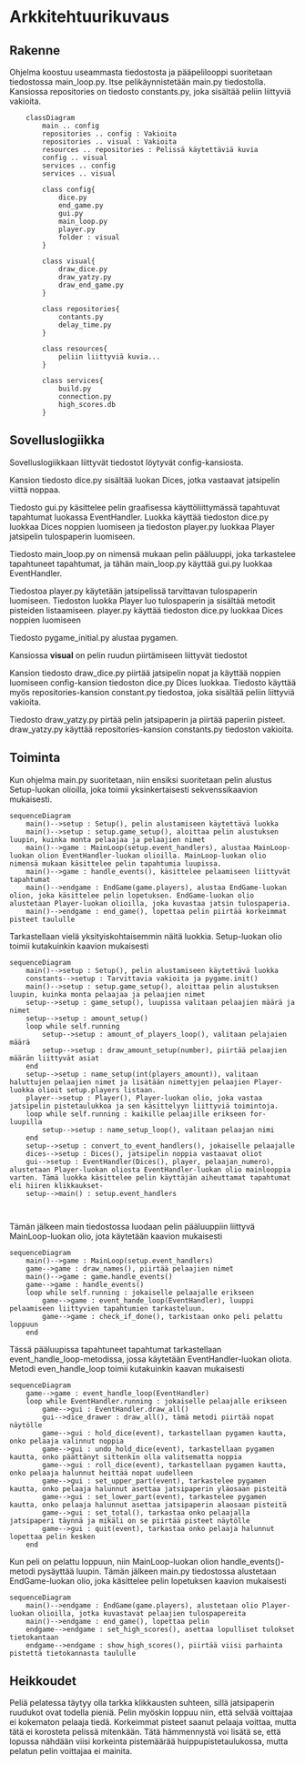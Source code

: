 # Arkkitehtuurikuvaus


## Rakenne
Ohjelma koostuu useammasta tiedostosta ja pääpelilooppi suoritetaan tiedostossa main_loop.py. Itse pelikäynnistetään main.py tiedostolla. Kansiossa repositories on tiedosto constants.py, joka sisältää peliin liittyviä vakioita.

```mermaid
    classDiagram
        main .. config
        repositories .. config : Vakioita
        repositories .. visual : Vakioita
        resources .. repositories : Pelissä käytettäviä kuvia
        config .. visual
        services .. config
        services .. visual

        class config{
            dice.py
            end_game.py
            gui.py
            main_loop.py
            player.py
            folder : visual
        }

        class visual{
            draw_dice.py
            draw_yatzy.py
            draw_end_game.py
        }

        class repositories{
            contants.py
            delay_time.py
        }

        class resources{
            peliin liittyviä kuvia...
        }
        
        class services{
            build.py
            connection.py
            high_scores.db
        }

```

## Sovelluslogiikka

Sovelluslogiikkaan liittyvät tiedostot löytyvät config-kansiosta. 

Kansion tiedosto dice.py sisältää luokan Dices, jotka vastaavat jatsipelin viittä noppaa.

Tiedosto gui.py käsittelee pelin graafisessa käyttöliittymässä tapahtuvat tapahtumat luokassa EventHandler. Luokka käyttää tiedoston dice.py luokkaa Dices noppien luomiseen ja tiedoston player.py luokkaa Player jatsipelin tulospaperin luomiseen.

Tiedosto main_loop.py on nimensä mukaan pelin pääluuppi, joka tarkastelee tapahtuneet tapahtumat, ja tähän main_loop.py käyttää gui.py luokkaa EventHandler.

Tiedostoa player.py käytetään jatsipelissä tarvittavan tulospaperin luomiseen. Tiedoston luokka Player luo tulospaperin ja sisältää metodit pisteiden listaamiseen. player.py käyttää tiedoston dice.py luokkaa Dices noppien luomiseen

Tiedosto pygame_initial.py alustaa pygamen.

Kansiossa **visual** on pelin ruudun piirtämiseen liittyvät tiedostot

Kansion tiedosto draw_dice.py piirtää jatsipelin nopat ja käyttää noppien luomiseen config-kansion tiedoston dice.py Dices luokkaa. Tiedosto käyttää myös repositories-kansion constant.py tiedostoa, joka sisältää peliin liittyviä vakioita. 

Tiedosto draw_yatzy.py pirtää pelin jatsipaperin ja piirtää paperiin pisteet. draw_yatzy.py käyttää repositories-kansion constants.py tiedoston vakioita.



## Toiminta

Kun ohjelma main.py suoritetaan, niin ensiksi suoritetaan pelin alustus Setup-luokan olioilla, joka toimii yksinkertaisesti sekvenssikaavion mukaisesti.

```mermaid
sequenceDiagram
    main()-->setup : Setup(), pelin alustamiseen käytettävä luokka
    main()-->setup : setup.game_setup(), aloittaa pelin alustuksen luupin, kuinka monta pelaajaa ja pelaajien nimet 
    main()-->game : MainLoop(setup.event_handlers), alustaa MainLoop-luokan olion EventHandler-luokan olioilla. MainLoop-luokan olio nimensä mukaan käsittelee pelin tapahtumia luupissa.
    main()-->game : handle_events(), käsittelee pelaamiseen liittyvät tapahtumat
    main()-->endgame : EndGame(game.players), alustaa EndGame-luokan olion, joka käsittelee pelin lopetuksen. EndGame-luokan olio alustetaan Player-luokan olioilla, joka kuvastaa jatsin tulospaperia.
    main()-->endgame : end_game(), lopettaa pelin piirtää korkeimmat pisteet taululle 
```

Tarkastellaan vielä yksityiskohtaisemmin näitä luokkia. Setup-luokan olio toimii kutakuinkin kaavion mukaisesti

```mermaid
sequenceDiagram
    main()-->setup : Setup(), pelin alustamiseen käytettävä luokka
    constants-->setup : Tarvittavia vakioita ja pygame.init()
    main()-->setup : setup.game_setup(), aloittaa pelin alustuksen luupin, kuinka monta pelaajaa ja pelaajien nimet 
    setup-->setup : game_setup(), luupissa valitaan pelaajien määrä ja nimet
    setup-->setup : amount_setup()
    loop while self.running
        setup-->setup : amount_of_players_loop(), valitaan pelajaien määrä
        setup-->setup : draw_amount_setup(number), piirtää pelaajien määrän liittyvät asiat 
    end 
    setup-->setup : name_setup(int(players_amount)), valitaan haluttujen pelaajien nimet ja lisätään nimettyjen pelaajien Player-luokka olioit setup.players listaan.
    player-->setup : Player(), Player-luokan olio, joka vastaa jatsipelin pistetaulukkoa ja sen käsittelyyn liittyviä toimintoja.
    loop while self.running : kaikille pelaajille erikseen for-luupilla
        setup-->setup : name_setup_loop(), valitaan pelaajan nimi 
    end
    setup-->setup : convert_to_event_handlers(), jokaiselle pelaajalle
    dices-->setup : Dices(), jatsipelin noppia vastaavat oliot
    gui-->setup : EventHandler(Dices(), player, pelaajan_numero), alustetaan Player-luokan oliosta EventHandler-luokan olio mainlooppia varten. Tämä luokka käsittelee pelin käyttäjän aiheuttamat tapahtumat eli hiiren klikkaukset-
    setup-->main() : setup.event_handlers
    
    
```
Tämän jälkeen main tiedostossa luodaan pelin pääluuppiin liittyvä MainLoop-luokan olio, jota käytetään kaavion mukaisesti

```mermaid
sequenceDiagram
    main()-->game : MainLoop(setup.event_handlers)
    game-->game : draw_names(), piirtää pelaajien nimet
    main()-->game : game.handle_events()
    game-->game : handle_events()
    loop while self.running : jokaiselle pelaajalle erikseen
        game-->game : event_hande_loop(EventHandler), luuppi pelaamiseen liittyvien tapahtumien tarkasteluun.
        game-->game : check_if_done(), tarkistaan onko peli pelattu loppuun
    end
```

Tässä pääluupissa tapahtuneet tapahtumat tarkastellaan event_handle_loop-metodissa, jossa käytetään EventHandler-luokan oliota. Metodi even_handle_loop toimii kutakuinkin kaavan mukaisesti

```mermaid
sequenceDiagram
    game-->game : event_handle_loop(EventHandler)
    loop while EventHandler.running : jokaiselle pelaajalle erikseen
        game-->gui : EventHandler.draw_all() 
        gui-->dice_drawer : draw_all(), tämä metodi piirtää nopat näytölle
        game-->gui : hold_dice(event), tarkastellaan pygamen kautta, onko pelaaja valinnut noppia
        game-->gui : undo_hold_dice(event), tarkastellaan pygamen kautta, onko päättänyt sittenkin olla valitsematta noppia
        game-->gui : roll_dice(event), tarkastellaan pygamen kautta, onko pelaaja halunnut heittää nopat uudelleen
        game-->gui : set_upper_part(event), tarkastelee pygamen kautta, onko pelaaja halunnut asettaa jatsipaperin yläosaan pisteitä
        game-->gui : set_lower_part(event), tarkastelee pygamen kautta, onko pelaaja halunnut asettaa jatsipaperin alaosaan pisteitä
        game-->gui : set_total(), tarkastaa onko pelaajalla jatsipaperi täynnä ja mikäli on se piirtää pisteet näytölle
        game-->gui : quit(event), tarkastaa onko pelaaja halunnut lopettaa pelin kesken
    end
```

Kun peli on pelattu loppuun, niin MainLoop-luokan olion handle_events()-metodi pysäyttää luupin. Tämän jälkeen main.py tiedostossa alustetaan EndGame-luokan olio, joka käsittelee pelin lopetuksen kaavion mukaisesti

```mermaid
sequenceDiagram
    main()-->endgame : EndGame(game.players), alustetaan olio Player-luokan olioilla, jotka kuvastavat pelaajien tulospapereita
    main()-->endgame : end_game(), lopettaa pelin
    endgame-->endgame : set_high_scores(), asettaa lopulliset tulokset tietokantaan
    endgame-->endgame : show_high_scores(), piirtää viisi parhainta pistettä tietokannasta taululle
```

## Heikkoudet

Peliä pelatessa täytyy olla tarkka klikkausten suhteen, sillä jatsipaperin ruudukot ovat todella pieniä. Pelin myöskin loppuu niin, että selvää voittajaa ei kokematon pelaaja tiedä. Korkeimmat pisteet saanut pelaaja voittaa, mutta tätä ei korosteta pelissä mitenkään. Tätä hämmennystä voi lisätä se, että lopussa nähdään viisi korkeinta pistemäärää huippupistetaulukossa, mutta pelatun pelin voittajaa ei mainita. 
